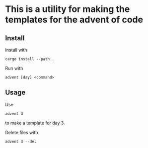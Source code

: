 # This is a utility for making the templates for the advent of code

## Install

Install with 
```
cargo install --path .
```

Run with 
```
advent [day] <command> 
```

## Usage
Use 
```
advent 3
```
to make a template for day 3.

Delete files with 
```
advent 3 --del
```